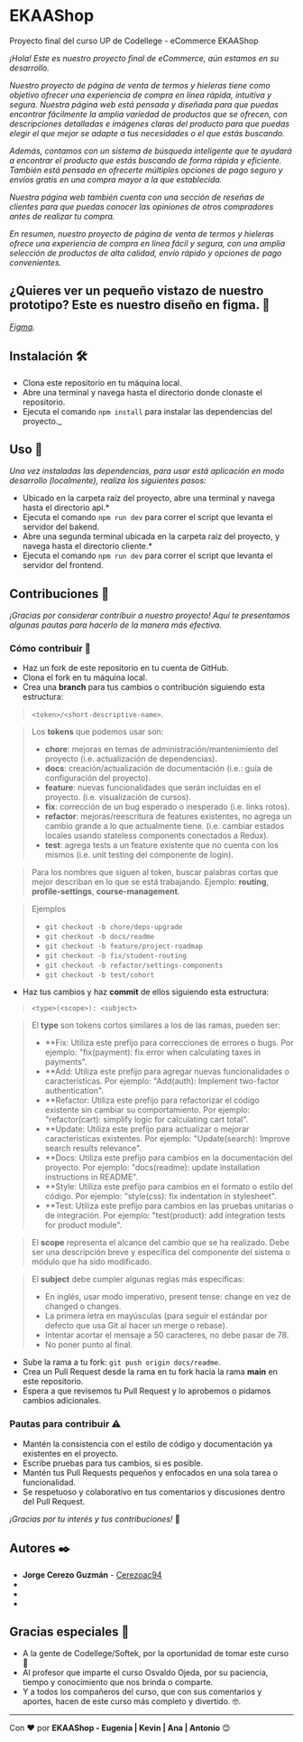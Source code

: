 # EKAAShop
Proyecto final del curso UP de Codellege - eCommerce EKAAShop

_¡Hola! Este es nuestro proyecto final de eCommerce, aún estamos en su desarrollo._

_Nuestro proyecto de página de venta de termos y hieleras tiene como objetivo ofrecer una experiencia de compra en línea rápida, intuitiva y segura. Nuestra página web está pensada y diseñada para que puedas encontrar fácilmente la amplia variedad de productos que se ofrecen, con descripciones detalladas e imágenes claras del producto para que puedas elegir el que mejor se adapte a tus necesidades o el que estás buscando._

_Además, contamos con un sistema de búsqueda inteligente que te ayudará a encontrar el producto que estás buscando de forma rápida y eficiente. También está pensada en ofrecerte múltiples opciones de pago seguro y envíos gratis en una compra mayor a la que establecida._

_Nuestra página web también cuenta con una sección de reseñas de clientes para que puedas conocer las opiniones de otros compradores antes de realizar tu compra._

_En resumen, nuestro proyecto de página de venta de termos y hieleras ofrece una experiencia de compra en línea fácil y segura, con una amplia selección de productos de alta calidad, envío rápido y opciones de pago convenientes._


## ¿Quieres ver un pequeño vistazo de nuestro prototipo? Este es nuestro diseño en figma. 💅

_[Figma](https://www.figma.com/file/4sW45WZvAFAxyRAEuzMOd0/Proyecto-eccomerce?node-id=0%3A1&t=SWh4wS4VE1ig7v8V-0)._


## Instalación 🛠

* Clona este repositorio en tu máquina local.
* Abre una terminal y navega hasta el directorio donde clonaste el repositorio.
* Ejecuta el comando `npm install` para instalar las dependencias del proyecto._


## Uso 📲

_Una vez instaladas las dependencias, para usar está aplicación en modo desarrollo (localmente), realiza los siguientes pasos:_
* Ubicado en la carpeta raíz del proyecto, abre una terminal y navega hasta el directorio api.*
* Ejecuta el comando `npm run dev` para correr el script que levanta el servidor del bakend.
* Abre una segunda terminal ubicada en la carpeta raíz del proyecto, y navega hasta el directorio cliente.*
* Ejecuta el comando `npm run dev` para correr el script que levanta el servidor del frontend.


## Contribuciones 🧬

_¡Gracias por considerar contribuir a nuestro proyecto! Aquí te presentamos algunas pautas para hacerlo de la manera más efectiva._

### Cómo contribuir 🤔

* Haz un fork de este repositorio en tu cuenta de GitHub.
* Clona el fork en tu máquina local.
* Crea una **branch** para tus cambios o contribución siguiendo esta estructura:
> `<token>/<short-descriptive-name>`.

> Los **tokens** que podemos usar son:
> * **chore**: mejoras en temas de administración/mantenimiento del proyecto (i.e. actualización de dependencias).
> * **docs**: creación/actualización de documentación (i.e.: guía de configuración del proyecto).
> * **feature**: nuevas funcionalidades que serán incluidas en el proyecto. (i.e. visualización de cursos).
> * **fix**: corrección de un bug esperado o inesperado (i.e. links rotos).
> * **refactor**: mejoras/reescritura de features existentes, no agrega un cambio grande a lo que actualmente tiene. (i.e. cambiar estados locales usando stateless components conectados a Redux).
> * **test**: agrega tests a un feature existente que no cuenta con los mismos (i.e. unit testing del componente de login).

> Para los nombres que siguen al token, buscar palabras cortas que mejor describan en lo que se está trabajando. Ejemplo: **routing**, **profile-settings**, **course-management**.

> Ejemplos
> * `git checkout -b chore/deps-upgrade`
> * `git checkout -b docs/readme`
> * `git checkout -b feature/project-roadmap`
> * `git checkout -b fix/student-routing`
> * `git checkout -b refactor/settings-components`
> * `git checkout -b test/cohort`
* Haz tus cambios y haz **commit** de ellos siguiendo esta estructura: 
> `<type>(<scope>): <subject>`

> El **type** son tokens cortos similares a los de las ramas, pueden ser:
> * **Fix: Utiliza este prefijo para correcciones de errores o bugs. Por ejemplo: "fix(payment): fix error when calculating taxes in payments".
> * **Add: Utiliza este prefijo para agregar nuevas funcionalidades o características. Por ejemplo: "Add(auth): Implement two-factor authentication".
> * **Refactor: Utiliza este prefijo para refactorizar el código existente sin cambiar su comportamiento. Por ejemplo: "refactor(cart): simplify logic for calculating cart total".
> * **Update: Utiliza este prefijo para actualizar o mejorar características existentes. Por ejemplo: "Update(search): Improve search results relevance".
> * **Docs: Utiliza este prefijo para cambios en la documentación del proyecto. Por ejemplo: "docs(readme): update installation instructions in README".
> * **Style: Utiliza este prefijo para cambios en el formato o estilo del código. Por ejemplo: "style(css): fix indentation in stylesheet".
> * **Test: Utiliza este prefijo para cambios en las pruebas unitarias o de integración. Por ejemplo: "test(product): add integration tests for product module".

> El **scope** representa el alcance del cambio que se ha realizado. Debe ser una descripción breve y específica del componente del sistema o módulo que ha sido modificado.

> El **subject** debe cumpler algunas reglas más específicas:
> * En inglés, usar modo imperativo, present tense: change en vez de changed o changes.
> * La primera letra en mayúsculas (para seguir el estándar por defecto que usa Git al hacer un merge o rebase).
> * Intentar acortar el mensaje a 50 caracteres, no debe pasar de 78.
> * No poner punto al final.
* Sube la rama a tu fork: `git push origin docs/readme`.
* Crea un Pull Request desde la rama en tu fork hacia la rama **main** en este repositorio.
* Espera a que revisemos tu Pull Request y lo aprobemos o pidamos cambios adicionales.


### Pautas para contribuir ⚠

* Mantén la consistencia con el estilo de código y documentación ya existentes en el proyecto.
* Escribe pruebas para tus cambios, si es posible.
* Mantén tus Pull Requests pequeños y enfocados en una sola tarea o funcionalidad.
* Se respetuoso y colaborativo en tus comentarios y discusiones dentro del Pull Request.

_¡Gracias por tu interés y tus contribuciones!_ 🤝


## Autores ✒️

* **Jorge Cerezo Guzmán** - [Cerezoac94](https://github.com/Cerezoac94)
* <!-- Ingresa aquí tú información con el siguiente formato: '**nombre y apellidos** - [userGitHub](urlPerfilGithub)' -->
* <!-- Ingresa aquí tú información con el siguiente formato: '**nombre y apellidos** - [userGitHub](urlPerfilGithub)' -->
* <!-- Ingresa aquí tú información con el siguiente formato: '**nombre y apellidos** - [userGitHub](urlPerfilGithub)' -->


## Gracias especiales 🎁

* A la gente de Codellege/Softek, por la oportunidad de tomar este curso 📢
* Al profesor que imparte el curso Osvaldo Ojeda, por su paciencia, tiempo y conocimiento que nos brinda o comparte. 
* Y a todos los compañeros del curso, que con sus comentarios y aportes, hacen de este curso más completo y divertido. 🤓.


---
 Con ❤️ por **EKAAShop - Eugenia | Kevin | Ana | Antonio** 😊
